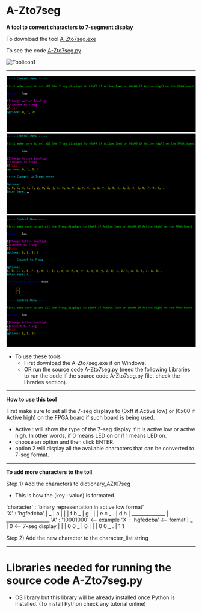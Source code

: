 # **A-Zto7seg**

**A tool to convert characters to 7-segment display**

To download the tool [A-Zto7seg.exe](A-Zto7seg.exe) 

To see the code [A-Zto7seg.py](A-Zto7seg.py)

![Toolicon1](assets/7segicon.ico)

---

![Toolicon2](assets/start.png)
![Toolicon3](assets/option2.png)
![Toolicon3](assets/enter_A.png)

- To use these tools
  - First download the A-Zto7seg.exe if on Windows.
  - OR run the source code A-Zto7seg.py (need the following Libraries to run the code if the source code A-Zto7seg.py file. check the libraries section).
 
---
**How to use this tool**

First make sure to set all the 7-seg displays to (0xff if Active low) or (0x00 if Active high) on the FPGA board if such board is being used.
- Active : will show the type of the 7-seg display if it is active low or active high. In other words, if 0 means LED on or if 1 means LED on. 
- choose an option and then click ENTER.
- option 2 will display all the available characters that can be converted to 7-seg format.

---

**To add more characters to the toll**

Step 1) Add the characters to dictionary_AZt07seg 

- This is how the (key : value) is formated.

'character'    :   'binary representation in active low format'    
    'X'        :                 'hgfedcba'
               |
    _          |         a
|       |      |     f       b
    _          |         g
|       |      |     e       c
    _       .  |         d       h
               |
______________ | __________________
    'A'        :     '10001000'           <-- example 
    'X'        :     'hgfedcba'           <-- format 
               |
    _          |         0                <-- 7-seg display 
|       |      |     0       0
    _          |         0
|       |      |     0       0
    _       .  |         1       1    

    
Step 2) Add the new character to the character_list string

---

# Libraries needed for running the source code A-Zto7seg.py

- OS library but this library will be already installed once Python is installed. (To install Python check any tutorial online)
